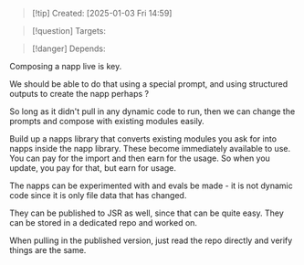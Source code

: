 
>[!tip] Created: [2025-01-03 Fri 14:59]

>[!question] Targets: 

>[!danger] Depends: 

Composing a napp live is key.

We should be able to do that using a special prompt, and using structured outputs to create the napp perhaps ?

So long as it didn't pull in any dynamic code to run, then we can change the prompts and compose with existing modules easily.

Build up a napps library that converts existing modules you ask for into napps inside the napp library.  These become immediately available to use.  You can pay for the import and then earn for the usage.  So when you update, you pay for that, but earn for usage.

The napps can be experimented with and evals be made - it is not dynamic code since it is only file data that has changed.

They can be published to JSR as well, since that can be quite easy.  They can be stored in a dedicated repo and worked on.

When pulling in the published version, just read the repo directly and verify things are the same.